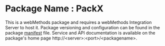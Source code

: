 # Package Name : PackX
This is a webMethods package and requires a webMethods Integration Server to host it. Package versioning and configuration can be found in the package [manifest](./PackX/manifest.v3) file. Service and API documentation is available on the package's home page http://&lt;server&gt;:&lt;port&gt;/&lt;packagename>.